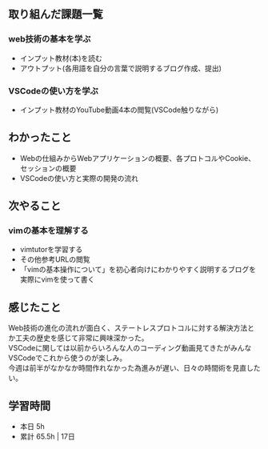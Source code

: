 ## 取り組んだ課題一覧
### web技術の基本を学ぶ
- インプット教材(本)を読む
- アウトプット(各用語を自分の言葉で説明するブログ作成、提出)

### VSCodeの使い方を学ぶ
- インプット教材のYouTube動画4本の閲覧(VSCode触りながら)

## わかったこと
- Webの仕組みからWebアプリケーションの概要、各プロトコルやCookie、セッションの概要
- VSCodeの使い方と実際の開発の流れ

## 次やること
### vimの基本を理解する
- vimtutorを学習する
- その他参考URLの閲覧
- 「vimの基本操作について」を初心者向けにわかりやすく説明するブログを実際にvimを使って書く

## 感じたこと
Web技術の進化の流れが面白く、ステートレスプロトコルに対する解決方法とか工夫の歴史を感じて非常に興味深かった。  
VSCodeに関しては以前からいろんな人のコーディング動画見てきたがみんなVSCodeでこれから使うのが楽しみ。  
今週は前半がなかなか時間作れなかった為進みが遅い、日々の時間術を見直したい。

## 学習時間
- 本日 5h
- 累計 65.5h | 17日 
